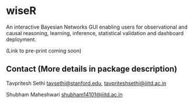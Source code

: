 # wiseR
An interactive Bayesian Networks GUI enabling users for observational and causal reasoning, learning, inference, statistical validation and dashboard deployment. 

(Link to pre-print coming soon)

## Contact (More details in package description) 

Tavpritesh Sethi <tavsethi@stanford.edu>, <tavpriteshsethi@iiitd.ac.in>

Shubham Maheshwari <shubham14101@iiitd.ac.in>

